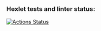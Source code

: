 ### Hexlet tests and linter status:
[![Actions Status](https://github.com/DaryaSHCH/java-project-61/workflows/hexlet-check/badge.svg)](https://github.com/DaryaSHCH/java-project-61/actions)